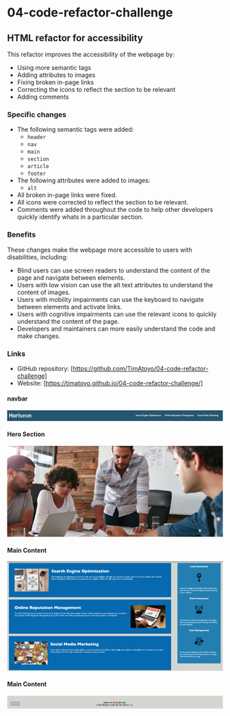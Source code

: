 # 04-code-refactor-challenge

## HTML refactor for accessibility

This refactor improves the accessibility of the webpage by:

* Using more semantic tags
* Adding attributes to images
* Fixing broken in-page links
* Correcting the icons to reflect the section to be relevant
* Adding comments

### Specific changes

* The following semantic tags were added:
    * `header`
    * `nav`
    * `main`
    * `section`
    * `article`
    * `footer`
* The following attributes were added to images:
    * `alt`
* All broken in-page links were fixed.
* All icons were corrected to reflect the section to be relevant.
* Comments were added throughout the code to help other developers quickly identify whats in a particular section.

### Benefits

These changes make the webpage more accessible to users with disabilities, including:

* Blind users can use screen readers to understand the content of the page and navigate between elements.
* Users with low vision can use the alt text attributes to understand the content of images.
* Users with mobility impairments can use the keyboard to navigate between elements and activate links.
* Users with cognitive impairments can use the relevant icons to quickly understand the content of the page.
* Developers and maintainers can more easily understand the code and make changes.


### Links

* GitHub repository: [https://github.com/TimAtoyo/04-code-refactor-challenge]
* Website: [https://timatoyo.github.io/04-code-refactor-challenge/]

#### navbar
![Alt text](./assets/images/navbar.png "Optional Title")

#### Hero Section
![Alt text](./assets/images/hero-section.png "Optional Title")


#### Main Content
![Alt text](./assets/images/main-content.png "Optional Title")

#### Main Content
![Alt text](./assets/images/footer.png "Optional Title")
